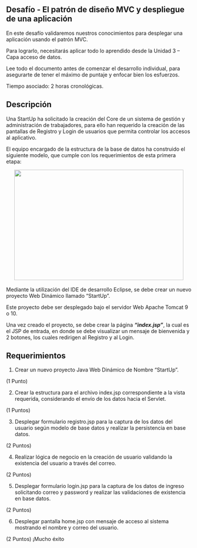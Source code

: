 Desafío - El patrón de diseño MVC y despliegue
de una aplicación
--

En este desafío validaremos nuestros conocimientos para desplegar una aplicación usando el patrón MVC.

Para lograrlo, necesitarás aplicar todo lo aprendido desde la Unidad 3 – Capa acceso de datos.

Lee todo el documento antes de comenzar el desarrollo individual, para asegurarte de tener el máximo de puntaje y enfocar bien los esfuerzos.

Tiempo asociado: 2 horas cronológicas.

Descripción
-

Una StartUp ha solicitado la creación del Core de un sistema de gestión y administración de trabajadores, para ello han requerido la creación de las pantallas de Registro y Login de
usuarios que permita controlar los accesos al aplicativo. 

El equipo encargado de la estructura de la base de datos ha construido el siguiente modelo, que cumple con los requerimientos de esta primera etapa:


<p align="center">
  <img width="460" height="300" src="![alt text](image.png)">
</p>




Mediante la utilización del IDE de desarrollo Eclipse, se debe crear un nuevo proyecto Web Dinámico llamado “StartUp”. 

Este proyecto debe ser desplegado bajo el servidor Web Apache
Tomcat 9 o 10.

Una vez creado el proyecto, se debe crear la página <b><i>“index.jsp”</i></b>, la cual es el JSP de entrada,
en donde se debe visualizar un mensaje de bienvenida y 2 botones, los cuales redirigen al Registro y al Login.

Requerimientos
--


1. Crear un nuevo proyecto Java Web Dinámico de Nombre “StartUp”. 

(1 Punto)

2. Crear la estructura para el archivo index.jsp correspondiente a la vista requerida,
considerando el envío de los datos hacia el Servlet.

(1 Puntos)

3. Desplegar formulario registro.jsp para la captura de los datos del usuario según
modelo de base datos y realizar la persistencia en base datos.

(2 Puntos)

4. Realizar lógica de negocio en la creación de usuario validando la existencia del usuario
a través del correo.

(2 Puntos)

5. Desplegar formulario login.jsp para la captura de los datos de ingreso solicitando
correo y password y realizar las validaciones de existencia en base datos.

(2 Puntos)

6. Desplegar pantalla home.jsp con mensaje de acceso al sistema mostrando el nombre
y correo del usuario.

(2 Puntos)
¡Mucho éxito
